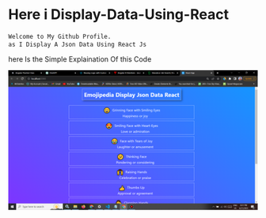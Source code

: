 # Here i Display-Data-Using-React

```
Welcome to My Github Profile.
as I Display A Json Data Using React Js
```
here Is the Simple Explaination Of this Code


![image](https://github.com/ParagUnhale1998/Display-Data-React/blob/main/Thumbnail.png)
